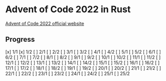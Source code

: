 # Advent of Code 2022 in Rust

[Advent of Code 2022 official website](https://adventofcode.com/2022)

## Progress

[x] 1/1 
[x] 1/2 
[ ] 2/1 
[ ] 2/2 
[ ] 3/1 
[ ] 3/2 
[ ] 4/1 
[ ] 4/2 
[ ] 5/1 
[ ] 5/2 
[ ] 6/1 
[ ] 6/2 
[ ] 7/1 
[ ] 7/2 
[ ] 8/1 
[ ] 8/2 
[ ] 9/1 
[ ] 9/2 
[ ] 10/1 
[ ] 10/2 
[ ] 11/1 
[ ] 11/2 
[ ] 12/1 
[ ] 12/2 
[ ] 13/1 
[ ] 13/2 
[ ] 14/1 
[ ] 14/2 
[ ] 15/1 
[ ] 15/2 
[ ] 16/1 
[ ] 16/2 
[ ] 17/1 
[ ] 17/2 
[ ] 18/1 
[ ] 18/2 
[ ] 19/1 
[ ] 19/2 
[ ] 20/1 
[ ] 20/2 
[ ] 21/1 
[ ] 21/2 
[ ] 22/1 
[ ] 22/2 
[ ] 23/1 
[ ] 23/2 
[ ] 24/1 
[ ] 24/2 
[ ] 25/1 
[ ] 25/2 
